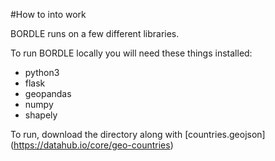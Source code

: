 #How to into work

BORDLE runs on a few different libraries.

To run BORDLE locally you will need these things installed:
- python3
- flask
- geopandas
- numpy
- shapely

To run, download the directory along with [countries.geojson] (https://datahub.io/core/geo-countries)